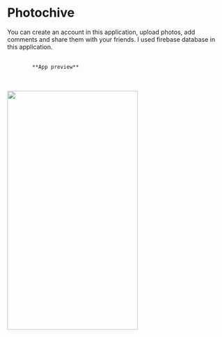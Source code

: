# Photochive

You can create an account in this application, upload photos, add comments and share them with your friends. I used firebase database in this application.
<br>
<br>

            **App preview**
<br>
<br>
<img src="/photochive.gif" width="300" height="550"/>